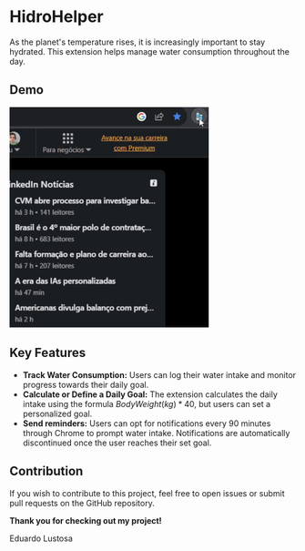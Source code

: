 
# HidroHelper

As the planet's temperature rises, it is increasingly important to stay hydrated. This extension helps manage water consumption throughout the day.

## Demo

<img src="demo/hydro-helper.gif" alt="Video Demo" style="width: 350px;">

## Key Features

- **Track Water Consumption:** Users can log their water intake and monitor progress towards their daily goal.
- **Calculate or Define a Daily Goal:** The extension calculates the daily intake using the formula $BodyWeight(kg) * 40$, but users can set a personalized goal.
- **Send reminders:** Users can opt for notifications every 90 minutes through Chrome to prompt water intake. Notifications are automatically discontinued once the user reaches their set goal.

## Contribution

If you wish to contribute to this project, feel free to open issues or submit pull requests on the GitHub repository.

**Thank you for checking out my project!**

Eduardo Lustosa
